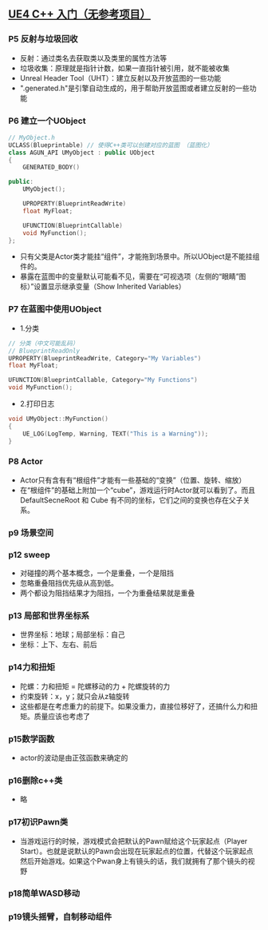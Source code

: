 ## [UE4 C++ 入门（无参考项目）](https://www.bilibili.com/video/BV1RE411d7J8)

### P5 反射与垃圾回收
- 反射：通过类名去获取类以及类里的属性方法等
- 垃圾收集：原理就是指针计数，如果一直指针被引用，就不能被收集
- Unreal Header Tool（UHT）：建立反射以及开放蓝图的一些功能
- ".generated.h"是引擎自动生成的，用于帮助开放蓝图或者建立反射的一些功能

### P6 建立一个UObject
```C++
// MyObject.h
UCLASS(Blueprintable) // 使得C++类可以创建对应的蓝图 （蓝图化）
class AGUN_API UMyObject : public UObject
{
	GENERATED_BODY()

public:
	UMyObject();

	UPROPERTY(BlueprintReadWrite)
	float MyFloat;

	UFUNCTION(BlueprintCallable)
	void MyFunction();
};
```
- 只有父类是Actor类才能挂“组件”，才能拖到场景中。所以UObject是不能挂组件的。
- 暴露在蓝图中的变量默认可能看不见，需要在“可视选项（左侧的“眼睛”图标）”设置显示继承变量（Show Inherited Variables）

### P7 在蓝图中使用UObject
- 1.分类
```C++
// 分类（中文可能乱码）
// BlueprintReadOnly
UPROPERTY(BlueprintReadWrite, Category="My Variables")
float MyFloat;

UFUNCTION(BlueprintCallable, Category="My Functions")
void MyFunction();
```

- 2.打印日志
```C++
void UMyObject::MyFunction()
{
	UE_LOG(LogTemp, Warning, TEXT("This is a Warning"));
}
```
### P8 Actor
- Actor只有含有有“根组件”才能有一些基础的“变换”（位置、旋转、缩放）
- 在“根组件”的基础上附加一个“cube”，游戏运行时Actor就可以看到了。而且DefaultSecneRoot 和 Cube 有不同的坐标，它们之间的变换也存在父子关系。

### p9 场景空间

### p12 sweep
- 对碰撞的两个基本概念，一个是重叠，一个是阻挡
- 忽略重叠阻挡优先级从高到低。
- 两个都设为阻挡结果才为阻挡，一个为重叠结果就是重叠

### p13 局部和世界坐标系
- 世界坐标：地球；局部坐标：自己
- 坐标：上下、左右、前后

### p14力和扭矩
- 陀螺：力和扭矩 = 陀螺移动的力 + 陀螺旋转的力
- 约束旋转：x，y；就只会从z轴旋转
- 这些都是在考虑重力的前提下。如果没重力，直接位移好了，还搞什么力和扭矩。质量应该也考虑了

### p15数学函数
- actor的波动是由正弦函数来确定的


### p16删除c++类
- 略

### p17初识Pawn类
- 当游戏运行的时候，游戏模式会把默认的Pawn赋给这个玩家起点（Player Start）。也就是说默认的Pawn会出现在玩家起点的位置，代替这个玩家起点然后开始游戏。如果这个Pwan身上有镜头的话，我们就拥有了那个镜头的视野

### p18简单WASD移动

### p19镜头摇臂，自制移动组件










